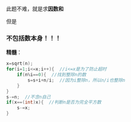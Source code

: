 此题不难，就是求**因数和**

但是
###  不包括数本身！！！
**精髓**：
```cpp
x=sqrt(n);
for(i=1;i<=x;i++){  //i<=x是为了防止超时
    if(n%i==0){  //找到整除n的数
        s=s+i+n/i;  //因为i整除n，所以n/i也整除n
    }
}
s-=n;  //不含n自己
if(x==(int)x){  //判断n是否为完全平方数
    s-=x;
}
```